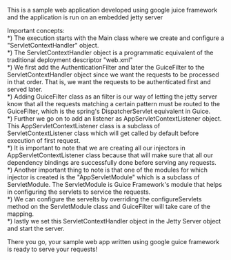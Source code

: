 This is a sample web application developed using google juice framework and the application is run on an embedded jetty server
</br> 

Important concepts:
</br> 
*) The execution starts with the Main class where we create and configure a "ServletContextHandler" object.
</br> 
*) The ServletContextHandler object is a programmatic equivalent of the traditional deployment descriptor "web.xml"
</br> 
*) We first add the AuthenticationFilter and later the GuiceFilter to the ServletContextHandler object since we want the requests to be processed in that order. That is, we want the requests to be authenticated first and served later.
</br> 
*) Adding GuiceFilter class as an filter is our way of letting the jetty server know that all the requests matching a certain pattern must be routed to the GuiceFilter, which is the spring's DispatcherServlet equivalent in Guice.
</br> 
*) Further we go on to add an listener as AppServletContextListener object. This AppServletContextListener class is a subclass of ServletContextListener class which will get called by default before execution of first request.
</br> 
*) It is important to note that we are creating all our injectors in AppServletContextListener class because that will make sure that all our dependency bindings are successfully done before serving any requests.
</br> 
*) Another important thing to note is that one of the modules for which injector is created is the "AppServletModule" which is a subclass of ServletModule. The ServletModule is Guice Framework's module that helps in configuring the servlets to service the requests.
</br> 
*) We can configure the servelts by overriding the configureServlets method on the ServletModule class and GuiceFilter will take care of the mapping.
</br> 
*) lastly we set this ServletContextHandler object in the Jetty Server object and start the server.

There you go, your sample web app written using google guice framework is ready to serve your requests!
